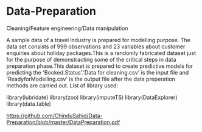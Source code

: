 # Data-Preparation
Cleaning/Feature engineering/Data manipulation

A sample data of a travel industry is prepared for modelling purpose. The data set consists of 999 observations and 23 variables about customer enquiries about holiday packages.This is a randomly fabricated dataset just for the purpose of demonstracting some of the critical steps in data preparation phase.This dataset is prepared to create predictive models for predicting the 'Booked.Status'.'Data for cleaning.csv' is the input file and 'ReadyforModelling.csv' is the output file after the data preperation methods are carried out. 
List of library used:

library(lubridate)
library(zoo)
library(imputeTS)
library(DataExplorer)
library(data.table)

https://github.com/ChinduSahid/Data-Preparation/blob/master/DataPreparation.pdf

